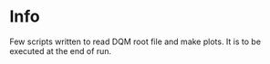 # Info

Few scripts written to read DQM root file and make plots. It is to be executed at the end of run.
